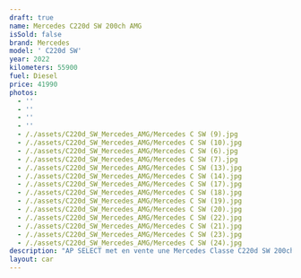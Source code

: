 ```yaml
---
draft: true
name: Mercedes C220d SW 200ch AMG
isSold: false
brand: Mercedes
model: ' C220d SW'
year: 2022
kilometers: 55900
fuel: Diesel
price: 41990
photos:
  - ''
  - ''
  - ''
  - ''
  - /./assets/C220d_SW_Mercedes_AMG/Mercedes C SW (9).jpg
  - /./assets/C220d_SW_Mercedes_AMG/Mercedes C SW (10).jpg
  - /./assets/C220d_SW_Mercedes_AMG/Mercedes C SW (6).jpg
  - /./assets/C220d_SW_Mercedes_AMG/Mercedes C SW (7).jpg
  - /./assets/C220d_SW_Mercedes_AMG/Mercedes C SW (13).jpg
  - /./assets/C220d_SW_Mercedes_AMG/Mercedes C SW (14).jpg
  - /./assets/C220d_SW_Mercedes_AMG/Mercedes C SW (17).jpg
  - /./assets/C220d_SW_Mercedes_AMG/Mercedes C SW (18).jpg
  - /./assets/C220d_SW_Mercedes_AMG/Mercedes C SW (19).jpg
  - /./assets/C220d_SW_Mercedes_AMG/Mercedes C SW (20).jpg
  - /./assets/C220d_SW_Mercedes_AMG/Mercedes C SW (22).jpg
  - /./assets/C220d_SW_Mercedes_AMG/Mercedes C SW (21).jpg
  - /./assets/C220d_SW_Mercedes_AMG/Mercedes C SW (23).jpg
  - /./assets/C220d_SW_Mercedes_AMG/Mercedes C SW (24).jpg
description: "AP SELECT met en vente une Mercedes Classe C220d SW 200ch 9G Tronic AMG Line EQ-BOOST du 01/2022 avec 55900km.\n\nCouleur blanc metallic, intérieur cuir / alcantara AMG, finition piano laqué.\n\nVéhicule en carte grise \U0001F1EB\U0001F1F7 sans malus.\n\nCarnet complet Mercedes avec historique limpide.\n\nVendu avec une garantie constructeur Mercedes jusqu’en Janvier 2026.\n\nPneus et freins récents.\n\nÉquipements et options :\n- Boîte 9G Tronic plus\n- Pack AMG Line intérieur / extérieur\n- Toit panoramique\n- Calandre diamant\n- Pack éclairage intérieur 64 couleurs\n- Jantes 19\" AMG gris polies\n- AMG drive select\n- Feux avant full LED Multibeam\n- Intérieur finition Piano laqué\n- Pack Hifi Energizing advanced\n- MBUX\n- Ecran média tactile 11,9 WIDESCREEN\n- Combiné d instruments digital - écran 12,3 - Android Auto\n- Apple car play\n- Système de navigation NAVI +\n- Caméra de recul 360\n- Radar avant / arrière\n- Pack assistant conducteur +\n- Système d'alerte d'angles-morts\n- Intérieur Cuir entendu ARTICO\n- Soft Close Door System Keyless\n- Réglage électrique de la colonne de direction\n- Sièges chauffants\n- Pédaliers sport en inox\n- Régulateur de vitesse adaptatif\n- Affichage multifonctions plus\n- Climatisation\n- Éclairage et essuie-glaces automatique\n- Rétroviseurs électriques et chauffants\n- Rétroviseurs int / ext Electrochrome\n- Éclairage d’ambiance\n- Marche pied aluminium rétro éclairé\n- Ouverture / fermeture Coffre électrique\n- Attelage électrique\n\nDisponible et visible sur RDV pour acheteur sérieux.\n\nPossibilité d'une garantie 3, 6 ou 12 mois en supplément.\n\nRéalisation des démarches d'immatriculation.\n\nAP SELECT c'est des solutions de courtage et conciergerie sur mesure pour profiter librement de sa passion et de son patrimoine.\n\nPrenez le volant, AP SELECT s'occupe du reste."
layout: car
---
```


